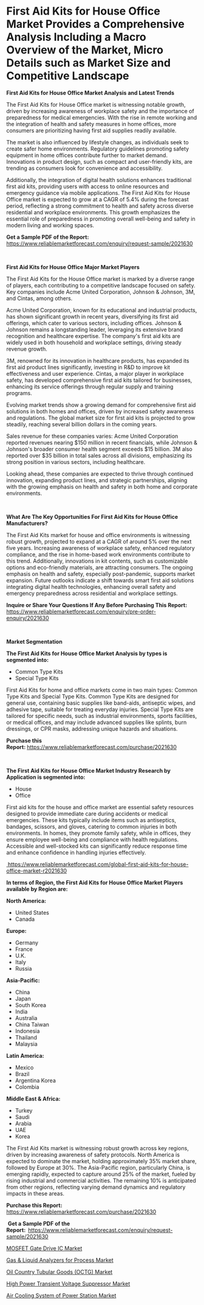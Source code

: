 <p><h1>First Aid Kits for House Office Market Provides a Comprehensive Analysis Including a Macro Overview of the Market, Micro Details such as Market Size and Competitive Landscape</h1></p><p><strong>First Aid Kits for House Office Market Analysis and Latest Trends</strong></p>
<p><p>The First Aid Kits for House Office market is witnessing notable growth, driven by increasing awareness of workplace safety and the importance of preparedness for medical emergencies. With the rise in remote working and the integration of health and safety measures in home offices, more consumers are prioritizing having first aid supplies readily available. </p><p>The market is also influenced by lifestyle changes, as individuals seek to create safer home environments. Regulatory guidelines promoting safety equipment in home offices contribute further to market demand. Innovations in product design, such as compact and user-friendly kits, are trending as consumers look for convenience and accessibility. </p><p>Additionally, the integration of digital health solutions enhances traditional first aid kits, providing users with access to online resources and emergency guidance via mobile applications. The First Aid Kits for House Office market is expected to grow at a CAGR of 5.4% during the forecast period, reflecting a strong commitment to health and safety across diverse residential and workplace environments. This growth emphasizes the essential role of preparedness in promoting overall well-being and safety in modern living and working spaces.</p></p>
<p><strong>Get a Sample PDF of the Report:&nbsp;</strong> <a href="https://www.reliablemarketforecast.com/enquiry/request-sample/2021630?utm_campaign=1170&utm_medium=2&utm_source=Github&utm_content=ia&utm_term=27102024&utm_id=first-aid-kits-for-house-office">https://www.reliablemarketforecast.com/enquiry/request-sample/2021630</a></p>
<p>&nbsp;</p>
<p><strong>First Aid Kits for House Office Major Market Players</strong></p>
<p><p>The First Aid Kits for the House Office market is marked by a diverse range of players, each contributing to a competitive landscape focused on safety. Key companies include Acme United Corporation, Johnson & Johnson, 3M, and Cintas, among others.</p><p>Acme United Corporation, known for its educational and industrial products, has shown significant growth in recent years, diversifying its first aid offerings, which cater to various sectors, including offices. Johnson & Johnson remains a longstanding leader, leveraging its extensive brand recognition and healthcare expertise. The company's first aid kits are widely used in both household and workplace settings, driving steady revenue growth.</p><p>3M, renowned for its innovation in healthcare products, has expanded its first aid product lines significantly, investing in R&D to improve kit effectiveness and user experience. Cintas, a major player in workplace safety, has developed comprehensive first aid kits tailored for businesses, enhancing its service offerings through regular supply and training programs.</p><p>Evolving market trends show a growing demand for comprehensive first aid solutions in both homes and offices, driven by increased safety awareness and regulations. The global market size for first aid kits is projected to grow steadily, reaching several billion dollars in the coming years.</p><p>Sales revenue for these companies varies: Acme United Corporation reported revenues nearing $150 million in recent financials, while Johnson & Johnson's broader consumer health segment exceeds $15 billion. 3M also reported over $35 billion in total sales across all divisions, emphasizing its strong position in various sectors, including healthcare.</p><p>Looking ahead, these companies are expected to thrive through continued innovation, expanding product lines, and strategic partnerships, aligning with the growing emphasis on health and safety in both home and corporate environments.</p></p>
<p>&nbsp;</p>
<p><strong>What Are The Key Opportunities For First Aid Kits for House Office Manufacturers?</strong></p>
<p><p>The First Aid Kits market for house and office environments is witnessing robust growth, projected to expand at a CAGR of around 5% over the next five years. Increasing awareness of workplace safety, enhanced regulatory compliance, and the rise in home-based work environments contribute to this trend. Additionally, innovations in kit contents, such as customizable options and eco-friendly materials, are attracting consumers. The ongoing emphasis on health and safety, especially post-pandemic, supports market expansion. Future outlooks indicate a shift towards smart first aid solutions integrating digital health technologies, enhancing overall safety and emergency preparedness across residential and workplace settings.</p></p>
<p><strong>Inquire or Share Your Questions If Any Before Purchasing This Report:</strong> <a href="https://www.reliablemarketforecast.com/enquiry/pre-order-enquiry/2021630?utm_campaign=1170&utm_medium=2&utm_source=Github&utm_content=ia&utm_term=27102024&utm_id=first-aid-kits-for-house-office">https://www.reliablemarketforecast.com/enquiry/pre-order-enquiry/2021630</a></p>
<p>&nbsp;</p>
<p><strong>Market Segmentation</strong></p>
<p><strong>The First Aid Kits for House Office Market Analysis by types is segmented into:</strong></p>
<p><ul><li>Common Type Kits</li><li>Special Type Kits</li></ul></p>
<p><p>First Aid Kits for home and office markets come in two main types: Common Type Kits and Special Type Kits. Common Type Kits are designed for general use, containing basic supplies like band-aids, antiseptic wipes, and adhesive tape, suitable for treating everyday injuries. Special Type Kits are tailored for specific needs, such as industrial environments, sports facilities, or medical offices, and may include advanced supplies like splints, burn dressings, or CPR masks, addressing unique hazards and situations.</p></p>
<p><strong>Purchase this Report:&nbsp;</strong><a href="https://www.reliablemarketforecast.com/purchase/2021630?utm_campaign=1170&utm_medium=2&utm_source=Github&utm_content=ia&utm_term=27102024&utm_id=first-aid-kits-for-house-office">https://www.reliablemarketforecast.com/purchase/2021630</a></p>
<p>&nbsp;</p>
<p><strong>The First Aid Kits for House Office Market Industry Research by Application is segmented into:</strong></p>
<p><ul><li>House</li><li>Office</li></ul></p>
<p><p>First aid kits for the house and office market are essential safety resources designed to provide immediate care during accidents or medical emergencies. These kits typically include items such as antiseptics, bandages, scissors, and gloves, catering to common injuries in both environments. In homes, they promote family safety, while in offices, they ensure employee well-being and compliance with health regulations. Accessible and well-stocked kits can significantly reduce response time and enhance confidence in handling injuries effectively.</p></p>
<p><a href="https://www.reliablemarketforecast.com/global-first-aid-kits-for-house-office-market-r2021630?utm_campaign=1170&utm_medium=2&utm_source=Github&utm_content=ia&utm_term=27102024&utm_id=first-aid-kits-for-house-office">&nbsp;https://www.reliablemarketforecast.com/global-first-aid-kits-for-house-office-market-r2021630</a></p>
<p><strong>In terms of Region, the First Aid Kits for House Office Market Players available by Region are:</strong></p>
<p>
    <p> <strong> North America: </strong>
        <ul>
            <li>United States</li>
            <li>Canada</li>
        </ul>
        </p> 
    <p> <strong> Europe: </strong>
        <ul>
            <li>Germany</li>
            <li>France</li>
            <li>U.K.</li>
            <li>Italy</li>
            <li>Russia</li>
        </ul>
        </p> 
    <p> <strong> Asia-Pacific: </strong>
        <ul>
            <li>China</li>
            <li>Japan</li>
            <li>South Korea</li>
            <li>India</li>
            <li>Australia</li>
            <li>China Taiwan</li>
            <li>Indonesia</li>
            <li>Thailand</li>
            <li>Malaysia</li>
        </ul>
        </p> 
    <p> <strong> Latin America: </strong>
        <ul>
            <li>Mexico</li>
            <li>Brazil</li>
            <li>Argentina Korea</li>
            <li>Colombia</li>
        </ul>
        </p> 
    <p> <strong> Middle East & Africa: </strong>
        <ul>
            <li>Turkey</li>
            <li>Saudi</li>
            <li>Arabia</li>
            <li>UAE</li>
            <li>Korea</li>
        </ul>
    </p>
    </p>
<p><p>The First Aid Kits market is witnessing robust growth across key regions, driven by increasing awareness of safety protocols. North America is expected to dominate the market, holding approximately 35% market share, followed by Europe at 30%. The Asia-Pacific region, particularly China, is emerging rapidly, expected to capture around 25% of the market, fueled by rising industrial and commercial activities. The remaining 10% is anticipated from other regions, reflecting varying demand dynamics and regulatory impacts in these areas.</p></p>
<p><strong>Purchase this Report: </strong><a href="https://www.reliablemarketforecast.com/purchase/2021630?utm_campaign=1170&utm_medium=2&utm_source=Github&utm_content=ia&utm_term=27102024&utm_id=first-aid-kits-for-house-office">https://www.reliablemarketforecast.com/purchase/2021630</a></p>
<p>&nbsp;<strong>Get a Sample PDF of the Report:&nbsp;&nbsp;</strong><a href="https://www.reliablemarketforecast.com/enquiry/request-sample/2021630?utm_campaign=1170&utm_medium=2&utm_source=Github&utm_content=ia&utm_term=27102024&utm_id=first-aid-kits-for-house-office">https://www.reliablemarketforecast.com/enquiry/request-sample/2021630</a></p>
<p><strong></strong></p>
<p><p><a href="https://github.com/shanicesca7t/Market-Research-Report-List-1/blob/main/mosfet-gate-drive-ic-market.md?utm_campaign=1170&utm_medium=2&utm_source=Github&utm_content=ia&utm_term=27102024&utm_id=first-aid-kits-for-house-office">MOSFET Gate Drive IC Market</a></p><p><a href="https://www.linkedin.com/pulse/regional-adaptations-global-gas-liquid-analyzers-process-market-3s9xe?utm_campaign=1170&utm_medium=2&utm_source=Github&utm_content=ia&utm_term=27102024&utm_id=first-aid-kits-for-house-office">Gas & Liquid Analyzers for Process Market</a></p><p><a href="https://issuu.com/reportprime-2/docs/oil-country-tubular-goods-octg-mark_8381c851c5415b?utm_campaign=1170&utm_medium=2&utm_source=Github&utm_content=ia&utm_term=27102024&utm_id=first-aid-kits-for-house-office">Oil Country Tubular Goods (OCTG) Market</a></p><p><a href="https://github.com/wwwkeltoum/Market-Research-Report-List-5/blob/main/high-power-transient-voltage-suppressor-market.md?utm_campaign=1170&utm_medium=2&utm_source=Github&utm_content=ia&utm_term=27102024&utm_id=first-aid-kits-for-house-office">High Power Transient Voltage Suppressor Market</a></p><p><a href="https://issuu.com/reportprime-2/docs/air-cooling-system-of-power-station_f28fddf6190da6?utm_campaign=1170&utm_medium=2&utm_source=Github&utm_content=ia&utm_term=27102024&utm_id=first-aid-kits-for-house-office">Air Cooling System of Power Station Market</a></p></p>